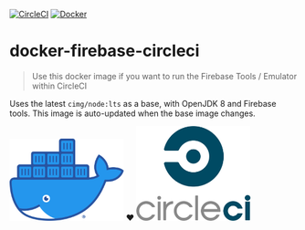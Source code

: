 [![CircleCI](https://circleci.com/gh/AlexHayton/docker-firebase-circleci.svg?style=shield)](https://circleci.com/gh/AlexHayton/docker-firebase-circleci)
[![Docker](https://img.shields.io/docker/cloud/automated/alexhayton/firebase-circleci)](https://img.shields.io/docker/cloud/automated/alexhayton/firebase-circleci)

# docker-firebase-circleci

> Use this docker image if you want to run the Firebase Tools / Emulator within CircleCI

Uses the latest `cimg/node:lts` as a base, with OpenJDK 8 and Firebase tools. This image is auto-updated when the base image changes.

<img src="./docs/moby-logo.png" alt="Docker" width="200"/>
❤️
<img src="./docs/circleci-logo.jpeg" alt="CircleCI" width="200"/>